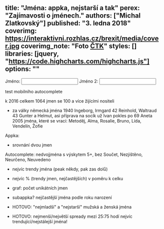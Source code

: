 title: "Jména: appka, nejstarší a tak"
perex: "Zajímavosti o jménech."
authors: ["Michal Zlatkovský"]
published: "3. ledna 2018"
coverimg: https://interaktivni.rozhlas.cz/brexit/media/cover.jpg
coverimg_note: "Foto <a href='#'>ČTK</a>"
styles: []
libraries: [jquery, "https://code.highcharts.com/highcharts.js"]
options: ""
---
<div class="ui-widget">
  <label for="name1">Jméno: </label>
  <input id="name1" class="nameac">
  <label for="name2">Jméno 2: </label>
  <input id="name2" class="nameac">
</div>
<div id="median1info"></div>
<div id="median2info"></div>
<div id="appchart"></div>

test mobilního autocomplete 

k 2016 celkem 1064 jmen se 100 a více žijícími nositeli
- za války německá jména
1940 Ingeborg, Irmgard
42 Reinhold, Waltraud
43 Gunter a Helmut, asi příprava na socík už
Ivan pokles po 69
Aneta 2005
jména, které se vrací: Metoděj, Alma, Rosalie, Bruno, Lída, Vendelín, Žofie	

Appka:
- srovnání dvou jmen

Autocomplete: nedvojjména s výskytem 5+, bez Součet, Nezjištěno, Neurčeno, Neuvedeno

- nejvíc trendy jména (peak někdy, pak zas dolů)
- nejvíc % (trendy jmen, nejčastějších) v poměru k celku

- graf: počet unikátních jmen

- subappka? nejčastější jména podle roku narození


- HOTOVO: "nejmladší" a "nejstarší" mužská a ženská jména 

- HOTOVO: nejmenší/největší spready mezi 25:75 hodí nejvíc trendující/nejstálejší jména!
